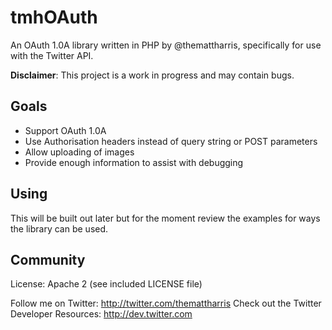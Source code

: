# tmhOAuth

An OAuth 1.0A library written in PHP by @themattharris, specifically for use
with the Twitter API.

**Disclaimer**: This project is a work in progress and may contain bugs.

## Goals

- Support OAuth 1.0A
- Use Authorisation headers instead of query string or POST parameters
- Allow uploading of images
- Provide enough information to assist with debugging

## Using

This will be built out later but for the moment review the examples for ways 
the library can be used.

## Community

License: Apache 2 (see included LICENSE file)

Follow me on Twitter: <http://twitter.com/themattharris>
Check out the Twitter Developer Resources: <http://dev.twitter.com>
